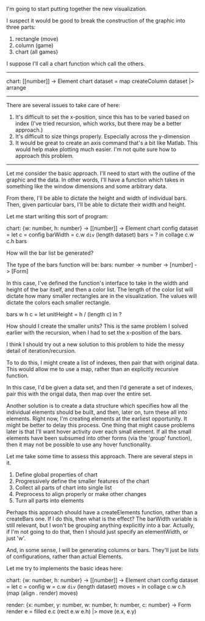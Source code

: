 I'm going to start putting together the new visualization. 

I suspect it would be good to break the construction of the graphic into three parts: 

1. rectangle (move)
2. column (game)
3. chart (all games)

I suppose I'll call a chart function which call the others. 

---

chart: [[number]] -> Element
chart dataset = map createColumn dataset |> arrange

---

There are several issues to take care of here: 
1. It's difficult to set the x-position, since this has to be varied based on index (I've tried recursion, which works, but there may be a better approach.)
2. It's difficult to size things properly. Especially across the y-dimension
3. It would be great to create an axis command that's a bit like Matlab. This would help make plotting much easier. I'm not quite sure how to approach this problem. 

---
Let me consider the basic approach. I'll need to start with the outline of the graphic and the data. In other words, I'll have a function which takes in something like the window dimensions and some arbitrary data. 

From there, I'll be able to dictate the height and width of individual bars. Then, given particular bars, I'll be able to dictate their width and height. 

Let me start writing this sort of program: 

chart: {w: number, h: number} -> [[number]] -> Element
chart config dataset = 
	let c = config
		barWidth = c.w `div` (length dataset)
		bars = ?
	in collage c.w c.h bars

How will the bar list be generated? 

The type of the bars function will be: 
bars: number -> number -> [number] -> [Form]

In this case, I've defined the function's interface to take in the width and height of the bar itself, and then a color list. The length of the color list will dictate how many smaller rectangles are in the visualization. The values will dictate the colors each smaller rectangle. 

bars w h c = 
	let unitHeight = h / (length c)
	in ?

How should I create the smaller units? 
This is the same problem I solved earlier with the recursion, when I had to set the x-position of the bars. 

I think I should try out a new solution to this problem to hide the messy detail of iteration/recursion. 

To to do this, I might create a list of indexes, then pair that with original data. This would allow me to use a map, rather than an explicitly recursive function. 

In this case, I'd be given a data set, and then I'd generate a set of indexes, pair this with the origal data, then map over the entire set. 

Another solution is to create a data structure which specifies how all the individual elements should be built, and then, later on, turn these all into elements. Right now, I'm creating elements at the earliest opportunity. It might be better to delay this process. One thing that might cause problems later is that I'll want hover activity over each small element. If all the small elements have been subsumed into other forms (via the 'group' function), then it may not be possible to use any hover functionality. 

Let me take some time to assess this approach. There are several steps in it. 
1. Define global properties of chart
2. Progressively define the smaller features of the chart
3. Collect all parts of chart into single list
4. Preprocess to align properly or make other changes
5. Turn all parts into elements

Perhaps this approach should have a createElements function, rather than a createBars one. If I do this, then what is the effect? The barWidth variable is still relevant, but I won't be grouping anything explicitly into a bar. Actually, if I'm not going to do that, then I should just specify an elementWidth, or just 'w'. 

And, in some sense, I will be generating columns or bars. They'll just be lists of configurations, rather than actual Elements. 

Let me try to implements the basic ideas here: 

chart: {w: number, h: number} -> [[number]] -> Element
chart config dataset = 
	let c = config
		w = c.w `div` (length dataset)
		moves = 
	in collage c.w c.h (map (align . render) moves)

render: {x: number, y: number, w: number, h: number, c: number} -> Form
render e = filled e.c (rect e.w e.h) |> move (e.x, e.y)

